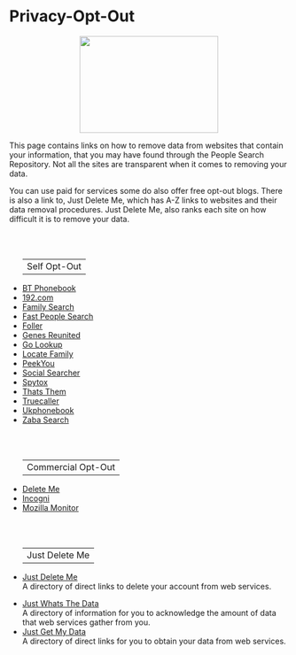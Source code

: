 # Privacy-Opt-Out
<p align="center">
  <img width="250" height="175" src="https://www.cqcore.uk/wp-content/uploads/2024/06/Screenshot-2024-06-13-122030.png">
</p>
 <p>This page contains links on how to remove data from websites that contain your information, that you may have found through the People Search Repository. Not all the sites are transparent when it comes to removing your data.</p>
 <p>You can use paid for services some do also offer free opt-out blogs. There is also a link to, Just Delete Me, which has A-Z links to websites and their data removal procedures. Just Delete Me, also ranks each site on how difficult it is to remove your data.</p>
<br></br>
<ul>
    <table>
        <tr>
            <td>Self Opt-Out</td>
        </tr>
    </table>
    <li><a href="https://www.bt.com/help/landline/calling-features-and-security/how-do-i-sign-up-to-ex-directory-services-">BT Phonebook</a></li>
    <li><a href="https://www.192.com/c01/new-request/">192.com</a></li>
    <li><a href="https://www.familysearch.org/en/help/helpcenter/article/can-i-request-to-remove-the-name-of-a-living-person-from-historical-records">Family Search</a></li>
    <li><a href="https://www.fastpeoplesearch.com/removal">Fast People Search</a></li>
    <li><a href="https://foller.me/do-not-sell">Foller</a></li>
    <li><a href="https://www.genesreunited.co.uk/help/contact/support">Genes Reunited</a></li>
    <li><a href="https://golookup.com/support/contact-us">Go Lookup</a></li>
    <li><a href="https://www.locatefamily.com/removal2.html">Locate Family</a></li>
    <li><a href="https://www.peekyou.com/about/contact/ccpa_optout/do_not_sell/">PeekYou</a></li>
    <li><a href="https://www.social-searcher.com/support/">Social Searcher</a></li>
    <li><a href="https://www.spytox.com/opt_out">Spytox</a></li>
    <li><a href="https://thatsthem.com/optout">Thats Them</a></li>
    <li><a href="https://www.truecaller.com/unlisting">Truecaller</a></li>
    <li><a href="https://www.ukphonebook.com/remove-me">Ukphonebook</a></li>
    <li><a href="https://www.intelius.com/optout">Zaba Search</a></li>
</ul>
<br></br>
<ul>
    <table>
        <tr>
            <td>Commercial Opt-Out</td>
        </tr>
    </table>
    <li><a href="https://joindeleteme.com/blog/opt-out-guides/">Delete Me</a></li>
    <li><a href="https://blog.incogni.com/opt-out-guides/">Incogni</a></li>
    <li><a href="https://monitor.mozilla.org/?ref=news.itsfoss.com">Mozilla Monitor</a></li>
</ul>
<br></br>
<ul>
    <table>
        <tr>
            <td>Just Delete Me</td>
        </tr>
    </table>
    <li><a href="https://justdeleteme.xyz/">Just Delete Me</a></li>A directory of direct links to delete your account from web services.
</ul>
<ul>
    <li><a href="https://justwhatsthedata.github.io/">Just Whats The Data</a></li>A directory of information for you to acknowledge the amount of data that web services gather from you.
    <li><a href="https://justgetmydata.com/">Just Get My Data</a></li>A directory of direct links for you to obtain your data from web services.
</ul>
<br></br>
